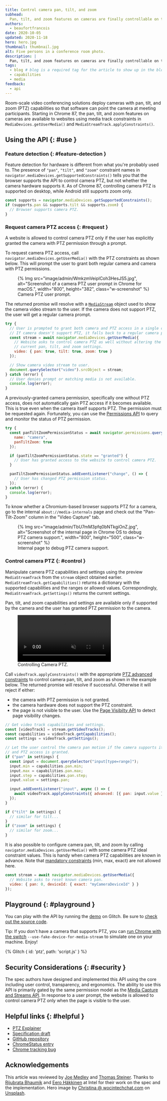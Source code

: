 ```yaml
---
title: Control camera pan, tilt, and zoom
subhead:
  Pan, tilt, and zoom features on cameras are finally controllable on the web.
authors:
  - beaufortfrancois
date: 2020-10-05
updated: 2020-11-18
hero: hero.jpg
thumbnail: thumbnail.jpg
alt: Five persons in a conference room photo.
description: |
  Pan, tilt, and zoom features on cameras are finally controllable on the web.
tags:
  - blog # blog is a required tag for the article to show up in the blog.
  - capabilities
  - media
feedback:
  - api
---
```


Room-scale video conferencing solutions deploy cameras with pan, tilt, and zoom
(PTZ) capabilities so that software can point the camera at meeting
participants. Starting in Chrome&nbsp;87, the pan, tilt, and zoom features on
cameras are available to websites using media track constraints in
`MediaDevices.getUserMedia()` and `MediaStreamTrack.applyConstraints()`.

## Using the API {: #use }

### Feature detection {: #feature-detection }

Feature detection for hardware is different from what you're probably used to.
The presence of `"pan"`, `"tilt"`, and `"zoom"` constraint names in
`navigator.mediaDevices.getSupportedConstraints()` tells you that the browser
supports the API to control camera PTZ, but not whether the camera hardware
supports it. As of Chrome&nbsp;87, controlling camera PTZ is supported on
desktop, while Android still supports zoom only.

```js
const supports = navigator.mediaDevices.getSupportedConstraints();
if (supports.pan && supports.tilt && supports.zoom) {
  // Browser supports camera PTZ.
}
```

### Request camera PTZ access {: #request }

A website is allowed to control camera PTZ only if the user has explicitly
granted the camera with PTZ permission through a prompt.

To request camera PTZ access, call `navigator.mediaDevices.getUserMedia()` with
the PTZ constraints as shown below. This will prompt the user to grant both
regular camera and camera with PTZ permissions.

<figure class="w-figure">
  {% Img src="image/admin/WmkzmVeiplCoh3HesJS5.jpg", alt="Screenshot of a camera PTZ user prompt in Chrome for macOS.", width="800", height="382", class="w-screenshot" %}
  <figcaption class="w-figcaption">Camera PTZ user prompt.</figcaption>
</figure>

The returned promise will resolve with a [`MediaStream`] object used to show the
camera video stream to the user. If the camera does not support PTZ, the user
will get a regular camera prompt.

```js
try {
  // User is prompted to grant both camera and PTZ access in a single call.
  // If camera doesn't support PTZ, it falls back to a regular camera prompt.
  const stream = await navigator.mediaDevices.getUserMedia({
    // Website asks to control camera PTZ as well without altering the
    // current pan, tilt, and zoom settings.
    video: { pan: true, tilt: true, zoom: true }
  });

  // Show camera video stream to user.
  document.querySelector("video").srcObject = stream;
} catch (error) {
  // User denies prompt or matching media is not available.
  console.log(error);
}
```

A previously-granted camera permission, specifically one without PTZ access,
does not automatically gain PTZ access if it becomes available. This is true
even when the camera itself supports PTZ. The permission must be requested
again. Fortunately, you can use the [Permissions API] to query and monitor the
status of PTZ permission.

```js
try {
  const panTiltZoomPermissionStatus = await navigator.permissions.query({
    name: "camera",
    panTiltZoom: true
  });

  if (panTiltZoomPermissionStatus.state == "granted") {
    // User has granted access to the website to control camera PTZ.
  }

  panTiltZoomPermissionStatus.addEventListener("change", () => {
    // User has changed PTZ permission status.
  });
} catch (error) {
  console.log(error);
}
```

To know whether a Chromium-based browser supports PTZ for a camera, go to the
internal `about://media-internals` page and check out the "Pan-Tilt-Zoom" column
in the "Video Capture" tab.

<figure class="w-figure">
  {% Img src="image/admin/TbU7mM3pfq0bNTkgiOnZ.jpg", alt="Screenshot of the internal page in Chrome OS to debug PTZ camera support.", width="800", height="500", class="w-screenshot" %}
  <figcaption class="w-figcaption">Internal page to debug PTZ camera support.</figcaption>
</figure>

### Control camera PTZ {: #control }

Manipulate camera PTZ capabilities and settings using the preview
`MediaStreamTrack` from the `stream` object obtained earlier.
`MediaStreamTrack.getCapabilities()` returns a dictionary with the supported
capabilities and the ranges or allowed values. Correspondingly,
`MediaStreamTrack.getSettings()` returns the current settings.

Pan, tilt, and zoom capabilities and settings are available only if supported by
the camera and the user has granted PTZ permission to the camera.

<figure class="w-figure">
  <video controls autoplay loop muted class="w-screenshot">
    <source src="https://storage.googleapis.com/web-dev-assets/camera-pan-tilt-zoom/ptz_h264.mp4" type="video/mp4">
  </video>
  <figcaption class="w-figcaption">Controlling Camera PTZ.</figcaption>
</figure>

Call `videoTrack.applyConstraints()` with the appropriate [PTZ advanced
constraints] to control camera pan, tilt, and zoom as shown in the example below.
The returned promise will resolve if successful. Otherwise it will reject if
either:
- the camera with PTZ permission is not granted.
- the camera hardware does not support the PTZ constraint.
- the page is not visible to the user. Use the [Page Visibilty API] to detect
  page visibility changes.

```js
// Get video track capabilities and settings.
const [videoTrack] = stream.getVideoTracks();
const capabilities = videoTrack.getCapabilities();
const settings = videoTrack.getSettings();

// Let the user control the camera pan motion if the camera supports it
// and PTZ access is granted.
if ("pan" in settings) {
  const input = document.querySelector("input[type=range]");
  input.min = capabilities.pan.min;
  input.max = capabilities.pan.max;
  input.step = capabilities.pan.step;
  input.value = settings.pan;

  input.addEventListener("input", async () => {
    await videoTrack.applyConstraints({ advanced: [{ pan: input.value }] });
  });
}

if ("tilt" in settings) {
  // similar for tilt...
}
if ("zoom" in settings) {
  // similar for zoom...
}
```

It is also possible to configure camera pan, tilt, and zoom by calling
`navigator.mediaDevices.getUserMedia()` with some camera PTZ ideal constraint
values. This is handy when camera PTZ capabilities are known in advance. Note
that [mandatory constraints] (min, max, exact) are not allowed here.

```js
const stream = await navigator.mediaDevices.getUserMedia({
  // Website asks to reset known camera pan.
  video: { pan: 0, deviceId: { exact: "myCameraDeviceId" } }
});
```

## Playground  {: #playground }

You can play with the API by running the [demo] on Glitch. Be sure to [check out
the source code].

Tip: If you don't have a camera that supports PTZ, you can [run Chrome with the
switch] `--use-fake-device-for-media-stream` to simulate one on your machine.
Enjoy!

{% Glitch {
  id: 'ptz',
  path: 'script.js'
} %}

## Security Considerations  {: #security }

The spec authors have designed and implemented this API using the core
including user control, transparency, and ergonomics. The ability to use this
API is primarily gated by the same permission model as the [Media Capture and
Streams API]. In response to a user prompt, the website is allowed to control
camera PTZ only when the page is visible to the user.

## Helpful links {: #helpful }

- [PTZ Explainer](https://github.com/w3c/mediacapture-image/blob/master/ptz-explainer.md)
- [Specification draft](https://w3c.github.io/mediacapture-image/)
- [GitHub repository](https://github.com/w3c/mediacapture-image)
- [ChromeStatus entry](https://www.chromestatus.com/feature/5570717087170560)
- [Chrome tracking bug](https://bugs.chromium.org/p/chromium/issues/detail?id=934063)

## Acknowledgements

This article was reviewed by [Joe Medley] and [Thomas Steiner].
Thanks to [Rijubrata Bhaumik] and [Eero Häkkinen] at Intel for their work on the
spec and the implementation.
Hero image by [Christina @ wocintechchat.com] on [Unsplash].

[mandatory constraints]: https://developer.mozilla.org/en-US/docs/Web/API/Media_Streams_API/Constraints#Specifying_a_range_of_values:~:text=mandatory
[`MediaStream`]: https://developer.mozilla.org/en-US/docs/Web/API/MediaStream
[Permissions API]: https://developer.mozilla.org/en-US/docs/Web/API/Permissions_API
[PTZ advanced constraints]: https://bugs.chromium.org/p/chromium/issues/detail?id=1126045
[Page Visibilty API]: https://developer.mozilla.org/en-US/docs/Web/API/Page_Visibility_API
[demo]: https://ptz.glitch.me/
[check out the source code]: https://glitch.com/edit/#!/ptz?path=public%2Fscript.js
[run Chrome with the switch]: https://www.chromium.org/developers/how-tos/run-chromium-with-flags
[Media Capture and Streams API]: https://w3c.github.io/mediacapture-main
[Controlling Access to Powerful Web Platform Features]: https://chromium.googlesource.com/chromium/src/+/lkgr/docs/security/permissions-for-powerful-web-platform-features.md
[Joe Medley]: https://github.com/jpmedley
[Thomas Steiner]: https://github.com/tomayac
[Eero Häkkinen]: https://github.com/eehakkin
[Rijubrata Bhaumik]: https://github.com/riju
[Christina @ wocintechchat.com]: https://unsplash.com/@wocintechchat
[Unsplash]: https://unsplash.com/photos/lqPLmYD_MO8
